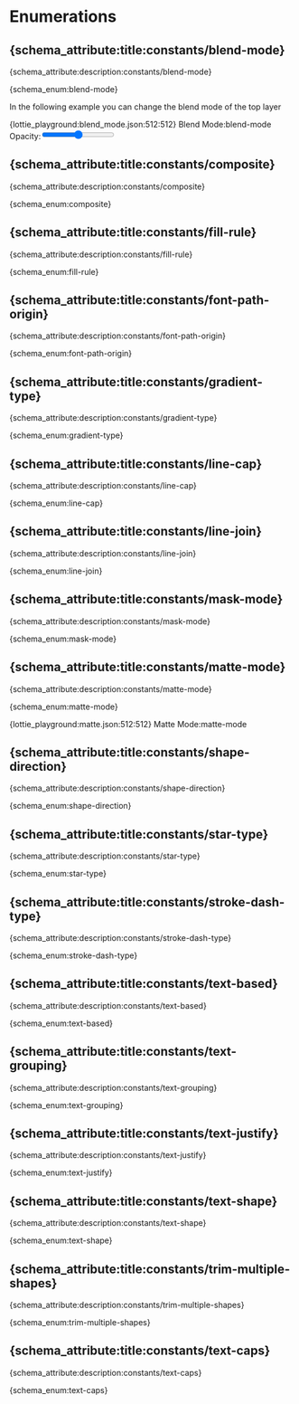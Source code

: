 # Enumerations

## {schema_attribute:title:constants/blend-mode}

{schema_attribute:description:constants/blend-mode}

{schema_enum:blend-mode}

In the following example you can change the blend mode of the top layer

{lottie_playground:blend_mode.json:512:512}
Blend Mode:<enum>blend-mode</enum>
Opacity:<input type="range" min="0" value="50" max="100"/>
<script>
lottie.layers[0].bm = Number(data["Blend Mode"]);
lottie.layers[0].ks.o.k = data["Opacity"];
</script>


## {schema_attribute:title:constants/composite}

{schema_attribute:description:constants/composite}

{schema_enum:composite}


## {schema_attribute:title:constants/fill-rule}

{schema_attribute:description:constants/fill-rule}

{schema_enum:fill-rule}


## {schema_attribute:title:constants/font-path-origin}

{schema_attribute:description:constants/font-path-origin}

{schema_enum:font-path-origin}


## {schema_attribute:title:constants/gradient-type}

{schema_attribute:description:constants/gradient-type}

{schema_enum:gradient-type}


## {schema_attribute:title:constants/line-cap}

{schema_attribute:description:constants/line-cap}

{schema_enum:line-cap}


## {schema_attribute:title:constants/line-join}

{schema_attribute:description:constants/line-join}

{schema_enum:line-join}


## {schema_attribute:title:constants/mask-mode}

{schema_attribute:description:constants/mask-mode}

{schema_enum:mask-mode}


## {schema_attribute:title:constants/matte-mode}

{schema_attribute:description:constants/matte-mode}

{schema_enum:matte-mode}

{lottie_playground:matte.json:512:512}
Matte Mode:<enum value="1">matte-mode</enum>
<script>
lottie.layers[2].tt = Number(data["Matte Mode"]);
</script>



## {schema_attribute:title:constants/shape-direction}

{schema_attribute:description:constants/shape-direction}

{schema_enum:shape-direction}


## {schema_attribute:title:constants/star-type}

{schema_attribute:description:constants/star-type}

{schema_enum:star-type}


## {schema_attribute:title:constants/stroke-dash-type}

{schema_attribute:description:constants/stroke-dash-type}

{schema_enum:stroke-dash-type}


## {schema_attribute:title:constants/text-based}

{schema_attribute:description:constants/text-based}

{schema_enum:text-based}


## {schema_attribute:title:constants/text-grouping}

{schema_attribute:description:constants/text-grouping}

{schema_enum:text-grouping}


## {schema_attribute:title:constants/text-justify}

{schema_attribute:description:constants/text-justify}

{schema_enum:text-justify}


## {schema_attribute:title:constants/text-shape}

{schema_attribute:description:constants/text-shape}

{schema_enum:text-shape}


## {schema_attribute:title:constants/trim-multiple-shapes}

{schema_attribute:description:constants/trim-multiple-shapes}

{schema_enum:trim-multiple-shapes}

## {schema_attribute:title:constants/text-caps}

{schema_attribute:description:constants/text-caps}

{schema_enum:text-caps}
